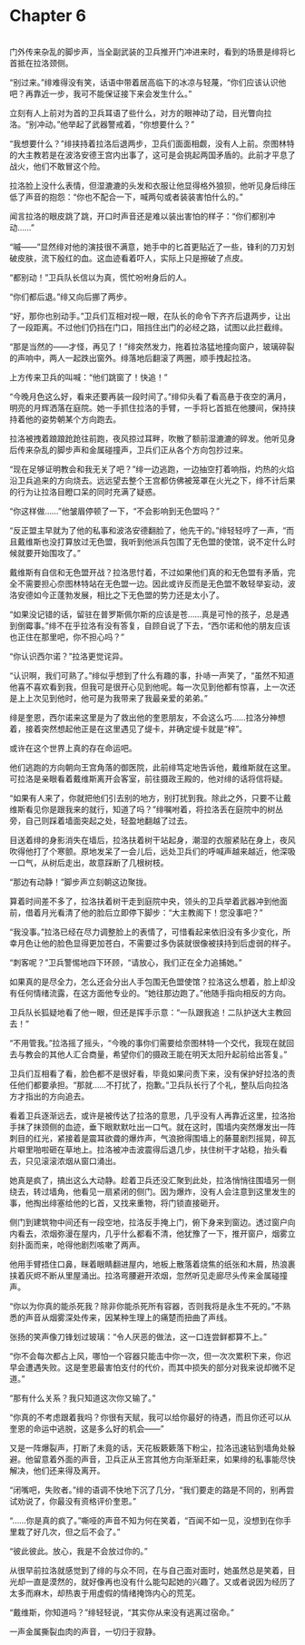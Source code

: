 # Chapter 6

<br>
门外传来杂乱的脚步声，当全副武装的卫兵推开门冲进来时，看到的场景是绯将匕首抵在拉洛颈侧。

“别过来。”绯难得没有笑，话语中带着居高临下的冰凉与轻蔑，“你们应该认识他吧？再靠近一步，我可不能保证接下来会发生什么。”

立刻有人上前对为首的卫兵耳语了些什么，对方的眼神动了动，目光瞥向拉洛。“别冲动。”他举起了武器警戒着，“你想要什么？”

“我想要什么？”绯挟持着拉洛后退两步，卫兵们面面相觑，没有人上前。奈图林特的大主教若是在波洛安德王宫内出事了，这可是会挑起两国矛盾的。此前才平息了战火，他们不敢冒这个险。

拉洛脸上没什么表情，但湿漉漉的头发和衣服让他显得格外狼狈，他听见身后绯压低了声音的抱怨：“你也不配合一下，喊两句或者装装害怕什么的。”

闻言拉洛的眼皮跳了跳，开口时声音还是难以装出害怕的样子：“你们都别冲动……”

“嘁——”显然绯对他的演技很不满意，她手中的匕首更贴近了一些，锋利的刀刃划破皮肤，流下殷红的血。这血迹看着吓人，实际上只是擦破了点皮。

“都别动！”卫兵队长信以为真，慌忙吩咐身后的人。

“你们都后退。”绯又向后挪了两步。

“好，那你也别动手。”卫兵们互相对视一眼，在队长的命令下齐齐后退两步，让出了一段距离。不过他们仍挡在门口，阻挡住出门的必经之路，试图以此拦截绯。

“那是当然的——才怪，再见了！”绯突然发力，拖着拉洛猛地撞向窗户，玻璃碎裂的声响中，两人一起跌出窗外。绯落地后翻滚了两圈，顺手拽起拉洛。

上方传来卫兵的叫喊：“他们跳窗了！快追！”

“今晚月色这么好，看来还要再装一段时间了。”绯仰头看了看高悬于夜空的满月，明亮的月辉洒落在庭院。她一手抓住拉洛的手臂，一手将匕首抵在他腰间，保持挟持着他的姿势朝某个方向跑去。

拉洛被拽着踉踉跄跄往前跑，夜风掠过耳畔，吹散了额前湿漉漉的碎发。他听见身后传来杂乱的脚步声和金属碰撞声，卫兵们正从各个方向包抄过来。

“现在足够证明教会和我无关了吧？”绯一边逃跑，一边抽空打着响指，灼热的火焰沿卫兵追来的方向烧去。远远望去整个王宫都仿佛被笼罩在火光之下，绯不计后果的行为让拉洛目瞪口呆的同时充满了疑惑。

“你这样做……”他皱眉停顿了一下，“不会影响到无色盟吗？”

“反正盟主早就为了他的私事和波洛安德翻脸了，他先干的。”绯轻轻哼了一声，“而且戴维斯也没打算放过无色盟，我听到他派兵包围了无色盟的使馆，说不定什么时候就要开始围攻了。”

戴维斯有自信和无色盟开战？拉洛思忖着，不过如果他们真的和无色盟有矛盾，完全不需要担心奈图林特站在无色盟一边。因此或许反而是无色盟不敢轻举妄动，波洛安德如今正蓬勃发展，相比之下无色盟的势力还是太小了。

“如果没记错的话，留驻在普罗斯佩尔斯的应该是苍……真是可怜的孩子，总是遇到倒霉事。”绯不在乎拉洛有没有答复，自顾自说了下去，“西尔诺和他的朋友应该也正住在那里吧，你不担心吗？”

“你认识西尔诺？”拉洛更觉诧异。

“认识啊，我们可熟了。”绯似乎想到了什么有趣的事，扑哧一声笑了，“虽然不知道他喜不喜欢看到我，但我可是很开心见到他呢。每一次见到他都有惊喜，上一次还是上上次见到他时，他可是为我带来了我最亲爱的弟弟。”

绯是奎恩，西尔诺来这里是为了救出他的奎恩朋友，不会这么巧……拉洛分神想着，接着突然想起他正是在这里遇见了缇卡，并确定缇卡就是“梓”。

或许在这个世界上真的存在命运吧。

他们逃跑的方向朝向王宫角落的御医院，此前绯笃定地告诉他，戴维斯就在这里。可拉洛是亲眼看着戴维斯离开会客室，前往摄政王殿的，他对绯的话将信将疑。

“如果有人来了，你就把他们引去别的地方，别打扰到我。除此之外，只要不让戴维斯看见你是跟我来的就行，知道了吗？”绯嘱咐着，将拉洛丢在庭院中的树丛旁，自己则踩着墙面突起之处，轻盈地翻越了过去。

目送着绯的身影消失在墙后，拉洛扶着树干站起身，潮湿的衣服紧贴在身上，夜风吹得他打了个寒颤。原地发呆了一会儿后，远处卫兵们的呼喊声越来越近，他深吸一口气，从树后走出，故意踩断了几根树枝。

“那边有动静！”脚步声立刻朝这边聚拢。

算着时间差不多了，拉洛扶着树干走到庭院中央，领头的卫兵举着武器冲到他面前，借着月光看清了他的脸后立即停下脚步：“大主教阁下！您没事吧？”

“我没事。”拉洛已经在尽力调整脸上的表情了，可惜看起来依旧没有多少变化，所幸月色让他的脸色显得更加苍白，不需要过多伪装就很像被挟持到后虚弱的样子。

“刺客呢？”卫兵警惕地四下环顾，“请放心，我们正在全力追捕她。”

如果真的是尽全力，怎么还会分出人手包围无色盟使馆？拉洛这么想着，脸上却没有任何情绪流露，在这方面他专业的。“她往那边跑了。”他随手指向相反的方向。

卫兵队长狐疑地看了他一眼，但还是挥手示意：“一队跟我追！二队护送大主教回去！”

“不用管我。”拉洛摇了摇头，“今晚的事你们需要给奈图林特一个交代，我现在就回去与教会的其他人汇合商量，希望你们的摄政王能在明天太阳升起前给出答复。”

卫兵们互相看了看，脸色都不是很好看，毕竟如果问责下来，没有保护好拉洛的责任他们都要承担。“那就……不打扰了，抱歉。”卫兵队长行了个礼，整队后向拉洛方才指出的方向追去。

看着卫兵逐渐远去，或许是被传达了拉洛的意思，几乎没有人再靠近这里，拉洛抬手抹了抹颈侧的血迹，垂下眼默默吐出一口气。就在这时，围墙内突然爆发出一阵刺目的红光，紧接着是震耳欲聋的爆炸声，气浪掀得围墙上的藤蔓剧烈摇晃，碎瓦片噼里啪啦砸在草地上。拉洛被冲击波震得后退几步，扶住树干才站稳，抬头看去，只见滚滚浓烟从窗口涌出。

她真是疯了，搞出这么大动静。趁着卫兵还没汇聚到此处，拉洛悄悄往围墙另一侧绕去，转过墙角，他看见一扇紧闭的侧门。因为爆炸，没有人会注意到这里发生的事，他掏出绯塞给他的匕首，又找来重物，将门锁直接砸开。

侧门到建筑物中间还有一段空地，拉洛反手掩上门，俯下身来到窗边。透过窗户向内看去，浓烟弥漫在屋内，几乎什么都看不清，他犹豫了一下，推开窗户，烟雾立刻扑面而来，呛得他剧烈咳嗽了两声。

他用手臂捂住口鼻，眯着眼睛翻进屋内，地板上散落着烧焦的纸张和木屑，热浪裹挟着灰烬不断从里屋涌出。拉洛弯腰避开浓烟，忽然听见走廊尽头传来金属碰撞声。

“你以为你真的能杀死我？除非你能杀死所有容器，否则我将是永生不死的。”不熟悉的声音从烟雾深处传来，因某种生理上的痛楚而扭曲了声线。

张扬的笑声像刀锋划过玻璃：“令人厌恶的做法，这一口连尝鲜都算不上。”

“你不会每次都占上风，哪怕一个容器只能击中你一次，但一次次累积下来，你迟早会遭遇失败。这是奎恩最害怕支付的代价，而其中损失的部分对我来说却微不足道。”

“那有什么关系？我只知道这次你又输了。”

“你真的不考虑跟着我吗？你很有天赋，我可以给你最好的待遇，而且你还可以从奎恩的命运中逃脱，这是多么好的机会——”

又是一阵爆裂声，打断了未竟的话，天花板簌簌落下粉尘，拉洛迅速钻到墙角处躲避。他留意着外面的声音，卫兵正从王宫其他方向渐渐赶来，如果绯的私事能尽快解决，他们还来得及离开。

“闭嘴吧，失败者。”绯的语调不快地下沉了几分，“我们要走的路是不同的，别再尝试劝说了，你最没有资格评价奎恩。”

“……你是真的疯了。”嘶哑的声音不知为何在笑着，“百闻不如一见，没想到在你手里栽了好几次，但之后不会了。”

“彼此彼此。放心，我是不会放过你的。”

从很早前拉洛就感觉到了绯的与众不同，在与自己面对面时，她虽然总是笑着，目光却一直是漠然的，就好像再也没有什么能勾起她的兴趣了。又或者说因为经历了太多而麻木，却热衷于用虚假的情绪掩饰内心的荒芜。

“戴维斯，你知道吗？”绯轻轻说，“其实你从来没有逃离过宿命。”

一声金属撕裂血肉的声音，一切归于寂静。
